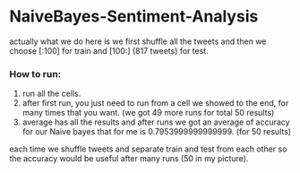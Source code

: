 # NaiveBayes-Sentiment-Analysis
actually what we do here is we first shuffle all the tweets and then we choose [:100] for train and [100:] (817 tweets) for test.
### How to run:
1. run all the cells.
2. after first run, you just need to run from a cell we showed to the end, for many times that you want. (we got 49 more runs for total 50 results)
3. average has all the results and after runs we got an average of accuracy for our Naive bayes that for me is 0.7953999999999999. (for 50 results)

each time we shuffle tweets and separate train and test from each other so the accuracy would be useful after many runs (50 in my picture).
